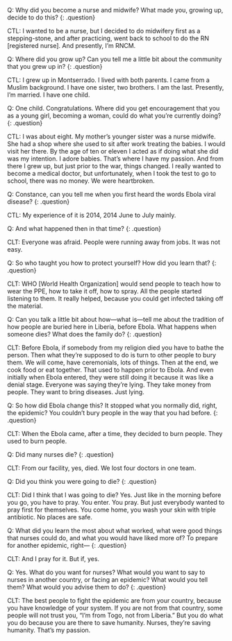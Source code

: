 Q: Why did you become a nurse and midwife? What made you, growing up, decide to do this?
{: .question}

CTL: I wanted to be a nurse, but I decided to do midwifery first as a stepping-stone, and after practicing, went back to school to do the RN [registered nurse]. And presently, I’m RNCM.

Q: Where did you grow up? Can you tell me a little bit about the community that you grew up in?
{: .question}

CTL: I grew up in Montserrado. I lived with both parents. I came from a Muslim background. I have one sister, two brothers. I am the last. Presently, I’m married. I have one child.

Q: One child. Congratulations. Where did you get encouragement that you as a young girl, becoming a woman, could do what you’re currently doing?
{: .question}

CTL: I was about eight. My mother’s younger sister was a nurse midwife. She had a shop where she used to sit after work treating the babies. I would visit her there. By the age of ten or eleven I acted as if doing what she did was my intention. I adore babies. That’s where I have my passion. And from there I grew up, but just prior to the war, things changed. I really wanted to become a medical doctor, but unfortunately, when I took the test to go to school, there was no money. We were heartbroken.

Q: Constance, can you tell me when you first heard the words Ebola viral disease?
{: .question}

CTL: My experience of it is 2014, 2014 June to July mainly.

Q: And what happened then in that time?
{: .question}

CLT: Everyone was afraid. People were running away from jobs. It was not easy.

Q: So who taught you how to protect yourself? How did you learn that?
{: .question}

CLT: WHO [World Health Organization] would send people to teach how to wear the PPE, how to take it off, how to spray. All the people started listening to them. It really helped, because you could get infected taking off the material.

Q: Can you talk a little bit about how—what is—tell me about the tradition of how people are buried here in Liberia, before Ebola. What happens when someone dies? What does the family do?
{: .question}

CLT: Before Ebola, if somebody from my religion died you have to bathe the person. Then what they’re supposed to do is turn to other people to bury them. We will come, have ceremonials, lots of things. Then at the end, we cook food or eat together. That used to happen prior to Ebola. And even initially when Ebola entered, they were still doing it because it was like a denial stage. Everyone was saying they’re lying. They take money from people. They want to bring diseases. Just lying.

Q: So how did Ebola change this?  It stopped what you normally did, right, the epidemic? You couldn’t bury people in the way that you had before.
{: .question}

CLT: When the Ebola came, after a time, they decided to burn people. They used to burn people.

Q: Did many nurses die?
{: .question}

CLT: From our facility, yes, died. We lost four doctors in one team.

Q: Did you think you were going to die?
{: .question}

CLT: Did I think that I was going to die? Yes. Just like in the morning before you go, you have to pray. You enter. You pray. But just everybody wanted to pray first for themselves. You come home, you wash your skin with triple antibiotic. No places are safe.

Q: What did you learn the most about what worked, what were good things that nurses could do, and what you would have liked more of? To prepare for another epidemic, right—
{: .question}

CLT: And I pray for it. But if, yes.

Q: Yes. What do you want for nurses? What would you want to say to nurses in another country, or facing an epidemic? What would you tell them? What would you advise them to do?
{: .question}

CLT: The best people to fight the epidemic are from your country, because you have knowledge of your system. If you are not from that country, some people will not trust you, “I’m from Togo, not from Liberia.”  But you do what you do because you are there to save humanity. Nurses, they’re saving humanity. That’s my passion.

